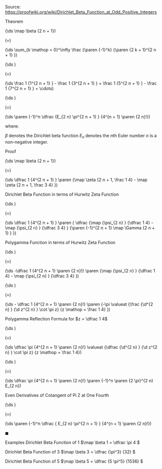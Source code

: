 # 

Source: https://proofwiki.org/wiki/Dirichlet_Beta_Function_at_Odd_Positive_Integers



Theorem













\(\ds \map \beta {2 n + 1}\)

\(=\)







\(\ds \sum_{k \mathop = 0}^\infty \frac {\paren {-1}^k} {\paren {2 k + 1}^{2 n + 1} }\)




















\(\ds \)

\(=\)







\(\ds \frac 1 {1^{2 n + 1} } - \frac 1 {3^{2 n + 1} } + \frac 1 {5^{2 n + 1} } - \frac 1 {7^{2 n + 1} } + \cdots\)




















\(\ds \)

\(=\)







\(\ds \paren {-1}^n \dfrac {E_{2 n} \pi^{2 n + 1} } {4^{n + 1} \paren {2 n}!}\)









where:

$\beta$ denotes the Dirichlet beta function
$E_n$ denotes the $n$th Euler number
$n$ is a non-negative integer.


Proof













\(\ds \map \beta {2 n + 1}\)

\(=\)







\(\ds \dfrac 1 {4^{2 n + 1} } \paren {\map \zeta {2 n + 1, \frac 1 4} - \map \zeta {2 n + 1, \frac 3 4} }\)





Dirichlet Beta Function in terms of Hurwitz Zeta Function














\(\ds \)

\(=\)







\(\ds \dfrac 1 {4^{2 n + 1} } \paren { \dfrac {\map {\psi_{2 n} } {\dfrac 1 4} - \map {\psi_{2 n} } {\dfrac 3 4} } {\paren {-1}^{2 n + 1} \map \Gamma {2 n + 1} } }\)





Polygamma Function in terms of Hurwitz Zeta Function














\(\ds \)

\(=\)







\(\ds -\dfrac 1 {4^{2 n + 1} \paren {2 n}!} \paren {\map {\psi_{2 n} } {\dfrac 1 4} - \map {\psi_{2 n} } {\dfrac 3 4} }\)




















\(\ds \)

\(=\)







\(\ds - \dfrac 1 {4^{2 n + 1} \paren {2 n}!} \paren {-\pi \valueat {\frac {\d^{2 n} } {\d z^{2 n} } \cot \pi z} {z \mathop = \frac 1 4} }\)





Polygamma Reflection Formula for $z = \dfrac 1 4$














\(\ds \)

\(=\)







\(\ds \dfrac \pi {4^{2 n + 1} \paren {2 n}!} \valueat {\dfrac {\d^{2 n} } {\d z^{2 n} } \cot \pi z} {z \mathop = \frac 1 4}\)




















\(\ds \)

\(=\)







\(\ds \dfrac \pi {4^{2 n + 1} \paren {2 n}!} \paren {-1}^n \paren {2 \pi}^{2 n} E_{2 n}\)





Even Derivatives of Cotangent of Pi Z at One Fourth














\(\ds \)

\(=\)







\(\ds \paren {-1}^n \dfrac { E_{2 n} \pi^{2 n + 1} } {4^{n + 1} \paren {2 n}!}\)









$\blacksquare$


Examples
Dirichlet Beta Function of $1$
$\map \beta 1 = \dfrac \pi 4 $


Dirichlet Beta Function of $3$
$\map \beta 3 = \dfrac {\pi^3} {32} $


Dirichlet Beta Function of $5$
$\map \beta 5 = \dfrac {5 \pi^5} {1536} $




